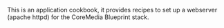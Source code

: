 This is an application cookbook, it provides recipes to set up a webserver (apache httpd) for the CoreMedia Blueprint stack.